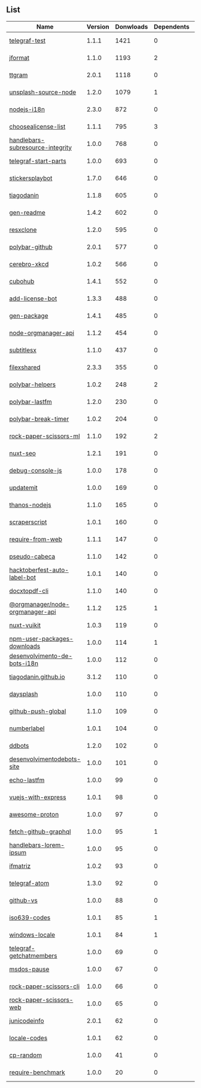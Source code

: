 ## List

Name | Version | Donwloads | Dependents | Date |
---- | ------- | --------- | ---------- | ---- |
[telegraf-test](https://www.npmjs.com/package/telegraf-test) | 1.1.1 | 1421 | 0 | 2019-06-08T18:18:51.959Z |
[jformat](https://www.npmjs.com/package/jformat) | 1.1.0 | 1193 | 2 | 2019-04-24T18:28:21.461Z |
[ttgram](https://www.npmjs.com/package/ttgram) | 2.0.1 | 1118 | 0 | 2018-11-01T15:15:40.341Z |
[unsplash-source-node](https://www.npmjs.com/package/unsplash-source-node) | 1.2.0 | 1079 | 1 | 2018-10-26T14:47:48.367Z |
[nodejs-i18n](https://www.npmjs.com/package/nodejs-i18n) | 2.3.0 | 872 | 0 | 2019-04-24T18:12:39.112Z |
[choosealicense-list](https://www.npmjs.com/package/choosealicense-list) | 1.1.1 | 795 | 3 | 2019-04-06T17:51:51.914Z |
[handlebars-subresource-integrity](https://www.npmjs.com/package/handlebars-subresource-integrity) | 1.0.0 | 768 | 0 | 2018-11-11T17:03:42.991Z |
[telegraf-start-parts](https://www.npmjs.com/package/telegraf-start-parts) | 1.0.0 | 693 | 0 | 2018-09-17T13:37:49.798Z |
[stickersplaybot](https://www.npmjs.com/package/stickersplaybot) | 1.7.0 | 646 | 0 | 2019-03-30T13:44:51.906Z |
[tiagodanin](https://www.npmjs.com/package/tiagodanin) | 1.1.8 | 605 | 0 | 2019-04-24T18:57:23.183Z |
[gen-readme](https://www.npmjs.com/package/gen-readme) | 1.4.2 | 602 | 0 | 2019-05-19T20:26:54.568Z |
[resxclone](https://www.npmjs.com/package/resxclone) | 1.2.0 | 595 | 0 | 2019-03-30T13:34:32.658Z |
[polybar-github](https://www.npmjs.com/package/polybar-github) | 2.0.1 | 577 | 0 | 2018-11-25T15:35:04.930Z |
[cerebro-xkcd](https://www.npmjs.com/package/cerebro-xkcd) | 1.0.2 | 566 | 0 | 2018-09-19T13:22:22.606Z |
[cubohub](https://www.npmjs.com/package/cubohub) | 1.4.1 | 552 | 0 | 2018-12-05T19:30:33.267Z |
[add-license-bot](https://www.npmjs.com/package/add-license-bot) | 1.3.3 | 488 | 0 | 2018-11-24T14:27:44.809Z |
[gen-package](https://www.npmjs.com/package/gen-package) | 1.4.1 | 485 | 0 | 2019-05-11T19:09:31.039Z |
[node-orgmanager-api](https://www.npmjs.com/package/node-orgmanager-api) | 1.1.2 | 454 | 0 | 2018-03-06T20:09:28.775Z |
[subtitlesx](https://www.npmjs.com/package/subtitlesx) | 1.1.0 | 437 | 0 | 2019-03-30T13:21:26.709Z |
[filexshared](https://www.npmjs.com/package/filexshared) | 2.3.3 | 355 | 0 | 2019-05-31T18:09:33.812Z |
[polybar-helpers](https://www.npmjs.com/package/polybar-helpers) | 1.0.2 | 248 | 2 | 2018-11-25T15:21:37.512Z |
[polybar-lastfm](https://www.npmjs.com/package/polybar-lastfm) | 1.2.0 | 230 | 0 | 2018-10-02T15:45:41.618Z |
[polybar-break-timer](https://www.npmjs.com/package/polybar-break-timer) | 1.0.2 | 204 | 0 | 2018-11-25T15:28:45.477Z |
[rock-paper-scissors-ml](https://www.npmjs.com/package/rock-paper-scissors-ml) | 1.1.0 | 192 | 2 | 2018-12-23T14:47:12.010Z |
[nuxt-seo](https://www.npmjs.com/package/nuxt-seo) | 1.2.1 | 191 | 0 | 2019-06-02T13:09:38.514Z |
[debug-console-js](https://www.npmjs.com/package/debug-console-js) | 1.0.0 | 178 | 0 | 2018-12-16T15:46:00.213Z |
[updatemit](https://www.npmjs.com/package/updatemit) | 1.0.0 | 169 | 0 | 2018-01-01T17:10:18.783Z |
[thanos-nodejs](https://www.npmjs.com/package/thanos-nodejs) | 1.1.0 | 165 | 0 | 2019-03-28T01:28:34.258Z |
[scraperscript](https://www.npmjs.com/package/scraperscript) | 1.0.1 | 160 | 0 | 2018-10-21T13:35:01.710Z |
[require-from-web](https://www.npmjs.com/package/require-from-web) | 1.1.1 | 147 | 0 | 2019-06-08T17:15:28.797Z |
[pseudo-cabeca](https://www.npmjs.com/package/pseudo-cabeca) | 1.1.0 | 142 | 0 | 2018-12-04T12:04:49.277Z |
[hacktoberfest-auto-label-bot](https://www.npmjs.com/package/hacktoberfest-auto-label-bot) | 1.0.1 | 140 | 0 | 2018-10-02T17:36:42.123Z |
[docxtopdf-cli](https://www.npmjs.com/package/docxtopdf-cli) | 1.1.0 | 140 | 0 | 2019-04-24T18:27:56.750Z |
[@orgmanager&#x2F;node-orgmanager-api](https://www.npmjs.com/package/%40orgmanager%2Fnode-orgmanager-api) | 1.1.2 | 125 | 1 | 2018-03-11T11:54:41.272Z |
[nuxt-vuikit](https://www.npmjs.com/package/nuxt-vuikit) | 1.0.3 | 119 | 0 | 2019-06-01T16:59:17.450Z |
[npm-user-packages-downloads](https://www.npmjs.com/package/npm-user-packages-downloads) | 1.0.0 | 114 | 1 | 2018-12-11T13:54:20.473Z |
[desenvolvimento-de-bots-i18n](https://www.npmjs.com/package/desenvolvimento-de-bots-i18n) | 1.0.0 | 112 | 0 | 2018-06-05T19:34:47.438Z |
[tiagodanin.github.io](https://www.npmjs.com/package/tiagodanin.github.io) | 3.1.2 | 110 | 0 | 2018-09-19T16:25:23.967Z |
[daysplash](https://www.npmjs.com/package/daysplash) | 1.0.0 | 110 | 0 | 2018-06-20T21:26:01.462Z |
[github-push-global](https://www.npmjs.com/package/github-push-global) | 1.1.0 | 109 | 0 | 2019-05-11T18:42:30.850Z |
[numberlabel](https://www.npmjs.com/package/numberlabel) | 1.0.1 | 104 | 0 | 2019-03-04T16:52:20.396Z |
[ddbots](https://www.npmjs.com/package/ddbots) | 1.2.0 | 102 | 0 | 2018-12-16T15:07:34.865Z |
[desenvolvimentodebots-site](https://www.npmjs.com/package/desenvolvimentodebots-site) | 1.0.0 | 101 | 0 | 2018-09-19T16:26:07.356Z |
[echo-lastfm](https://www.npmjs.com/package/echo-lastfm) | 1.0.0 | 99 | 0 | 2018-06-25T14:28:59.872Z |
[vuejs-with-express](https://www.npmjs.com/package/vuejs-with-express) | 1.0.1 | 98 | 0 | 2019-04-17T19:28:08.246Z |
[awesome-proton](https://www.npmjs.com/package/awesome-proton) | 1.0.0 | 97 | 0 | 2018-10-01T15:13:25.803Z |
[fetch-github-graphql](https://www.npmjs.com/package/fetch-github-graphql) | 1.0.0 | 95 | 1 | 2018-11-10T21:04:54.204Z |
[handlebars-lorem-ipsum](https://www.npmjs.com/package/handlebars-lorem-ipsum) | 1.0.0 | 95 | 0 | 2018-10-27T15:49:57.154Z |
[ifmatriz](https://www.npmjs.com/package/ifmatriz) | 1.0.2 | 93 | 0 | 2019-03-29T01:08:54.260Z |
[telegraf-atom](https://www.npmjs.com/package/telegraf-atom) | 1.3.0 | 92 | 0 | 2019-04-24T18:46:28.803Z |
[github-vs](https://www.npmjs.com/package/github-vs) | 1.0.0 | 88 | 0 | 2018-11-10T21:46:38.955Z |
[iso639-codes](https://www.npmjs.com/package/iso639-codes) | 1.0.1 | 85 | 1 | 2019-04-28T17:07:53.021Z |
[windows-locale](https://www.npmjs.com/package/windows-locale) | 1.0.1 | 84 | 1 | 2019-04-28T21:40:43.094Z |
[telegraf-getchatmembers](https://www.npmjs.com/package/telegraf-getchatmembers) | 1.0.0 | 69 | 0 | 2019-04-10T13:56:15.514Z |
[msdos-pause](https://www.npmjs.com/package/msdos-pause) | 1.0.0 | 67 | 0 | 2018-12-05T14:42:20.527Z |
[rock-paper-scissors-cli](https://www.npmjs.com/package/rock-paper-scissors-cli) | 1.0.0 | 66 | 0 | 2018-12-23T14:52:23.403Z |
[rock-paper-scissors-web](https://www.npmjs.com/package/rock-paper-scissors-web) | 1.0.0 | 65 | 0 | 2018-12-29T16:20:01.185Z |
[junicodeinfo](https://www.npmjs.com/package/junicodeinfo) | 2.0.1 | 62 | 0 | 2018-12-30T14:58:44.491Z |
[locale-codes](https://www.npmjs.com/package/locale-codes) | 1.0.1 | 62 | 0 | 2019-04-28T22:07:41.009Z |
[cp-random](https://www.npmjs.com/package/cp-random) | 1.0.0 | 41 | 0 | 2019-04-05T12:45:05.649Z |
[require-benchmark](https://www.npmjs.com/package/require-benchmark) | 1.0.0 | 20 | 0 | 2019-05-17T15:46:01.644Z |
